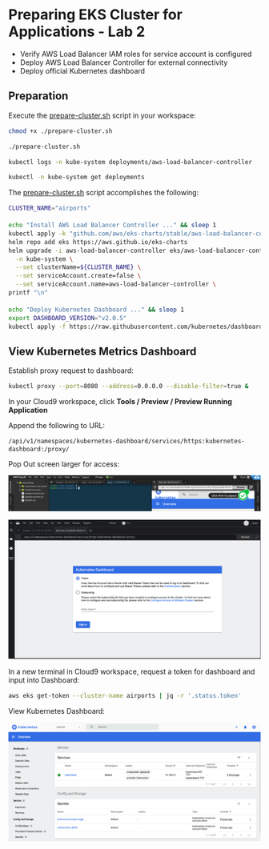 # Preparing EKS Cluster for Applications - Lab 2

* Verify AWS Load Balancer IAM roles for service account is configured
* Deploy AWS Load Balancer Controller for external connectivity
* Deploy official Kubernetes dashboard

## Preparation

Execute the [prepare-cluster.sh](./prepare-cluster.sh) script in your workspace:

```bash
chmod +x ./prepare-cluster.sh
```

```bash
./prepare-cluster.sh
```

```bash
kubectl logs -n kube-system deployments/aws-load-balancer-controller
```

```bash
kubectl -n kube-system get deployments
```

The [prepare-cluster.sh](./prepare-cluster.sh) script accomplishes the following:

```bash
CLUSTER_NAME="airports"

echo "Install AWS Load Balancer Controller ..." && sleep 1
kubectl apply -k "github.com/aws/eks-charts/stable/aws-load-balancer-controller/crds?ref=master"
helm repo add eks https://aws.github.io/eks-charts
helm upgrade -i aws-load-balancer-controller eks/aws-load-balancer-controller \
  -n kube-system \
  --set clusterName=${CLUSTER_NAME} \
  --set serviceAccount.create=false \
  --set serviceAccount.name=aws-load-balancer-controller \
printf "\n"

echo "Deploy Kubernetes Dashboard ..." && sleep 1
export DASHBOARD_VERSION="v2.0.5"
kubectl apply -f https://raw.githubusercontent.com/kubernetes/dashboard/${DASHBOARD_VERSION}/aio/deploy/recommended.yaml
```

## View Kubernetes Metrics Dashboard

Establish proxy request to dashboard:

```bash
kubectl proxy --port=8080 --address=0.0.0.0 --disable-filter=true &
```

In your Cloud9 workspace, click **Tools / Preview / Preview Running Application**

Append the following to URL:

```text
/api/v1/namespaces/kubernetes-dashboard/services/https:kubernetes-dashboard:/proxy/
```

Pop Out screen larger for access:

![2-dashboard](./images/2-dashboard.png)

![1-dashboard](./images/1-dashboard.png)

In a new terminal in Cloud9 workspace, request a token for dashboard and input into Dashboard:

```bash
aws eks get-token --cluster-name airports | jq -r '.status.token'
```

View Kubernetes Dashboard:

![3-dashboard](./images/3-dashboard.png)
